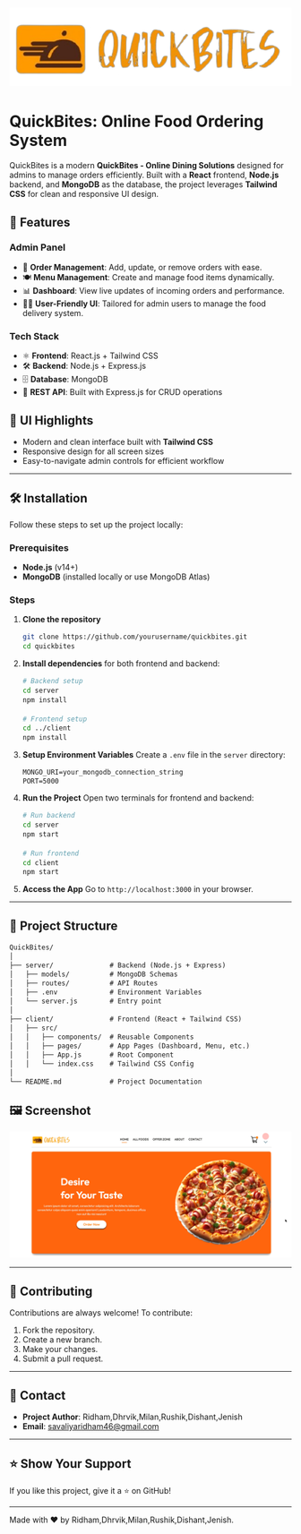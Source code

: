 # ![QuickBites](./admin/src/assets/logo.png)

# QuickBites: Online Food Ordering System

QuickBites is a modern **QuickBites - Online Dining Solutions** designed for admins to manage orders efficiently. Built with a **React** frontend, **Node.js** backend, and **MongoDB** as the database, the project leverages **Tailwind CSS** for clean and responsive UI design.

## 🚀 Features

### Admin Panel
- 📝 **Order Management**: Add, update, or remove orders with ease.
- 🍽️ **Menu Management**: Create and manage food items dynamically.
- 📊 **Dashboard**: View live updates of incoming orders and performance.
- 🧑‍🍳 **User-Friendly UI**: Tailored for admin users to manage the food delivery system.

### Tech Stack
- ⚛️ **Frontend**: React.js + Tailwind CSS
- 🛠️ **Backend**: Node.js + Express.js
- 🗄️ **Database**: MongoDB
- 🔗 **REST API**: Built with Express.js for CRUD operations

## 🎨 UI Highlights
- Modern and clean interface built with **Tailwind CSS**
- Responsive design for all screen sizes
- Easy-to-navigate admin controls for efficient workflow

---

## 🛠️ Installation
Follow these steps to set up the project locally:

### Prerequisites
- **Node.js** (v14+)
- **MongoDB** (installed locally or use MongoDB Atlas)

### Steps
1. **Clone the repository**
   ```bash
   git clone https://github.com/yourusername/quickbites.git
   cd quickbites
   ```
2. **Install dependencies** for both frontend and backend:
   ```bash
   # Backend setup
   cd server
   npm install

   # Frontend setup
   cd ../client
   npm install
   ```
3. **Setup Environment Variables**
   Create a `.env` file in the `server` directory:
   ```plaintext
   MONGO_URI=your_mongodb_connection_string
   PORT=5000
   ```
4. **Run the Project**
   Open two terminals for frontend and backend:
   ```bash
   # Run backend
   cd server
   npm start

   # Run frontend
   cd client
   npm start
   ```

5. **Access the App**
   Go to `http://localhost:3000` in your browser.

---

## 📂 Project Structure
```
QuickBites/
│
├── server/              # Backend (Node.js + Express)
│   ├── models/          # MongoDB Schemas
│   ├── routes/          # API Routes
│   ├── .env             # Environment Variables
│   └── server.js        # Entry point
│
├── client/              # Frontend (React + Tailwind CSS)
│   ├── src/
│   │   ├── components/  # Reusable Components
│   │   ├── pages/       # App Pages (Dashboard, Menu, etc.)
│   │   ├── App.js       # Root Component
│   │   └── index.css    # Tailwind CSS Config
│
└── README.md            # Project Documentation
```

## 🖼️ Screenshot
![QuickBites UI](./admin/src/assets/screenshot.png)

---

## 🤝 Contributing
Contributions are always welcome! To contribute:
1. Fork the repository.
2. Create a new branch.
3. Make your changes.
4. Submit a pull request.

---

## 📧 Contact
- **Project Author**: Ridham,Dhrvik,Milan,Rushik,Dishant,Jenish
- **Email**: savaliyaridham46@gmail.com

---

## ⭐ Show Your Support
If you like this project, give it a ⭐ on GitHub!

---

Made with ❤️ by Ridham,Dhrvik,Milan,Rushik,Dishant,Jenish.
